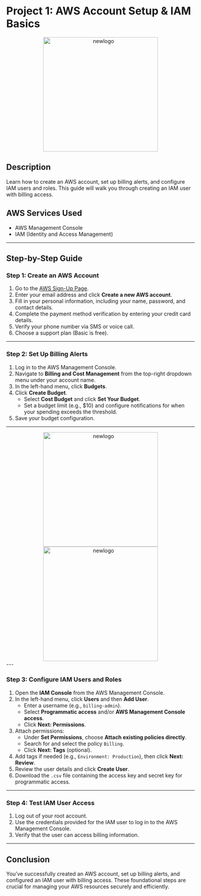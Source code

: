 # Project 1: AWS Account Setup & IAM Basics
<div align="center"> <img width="306" alt="newlogo" src="https://github.com/user-attachments/assets/d334606b-66d0-4fe3-9584-6533908cb289"></div>

## **Description**
Learn how to create an AWS account, set up billing alerts, and configure IAM users and roles. This guide will walk you through creating an IAM user with billing access.

## **AWS Services Used**
- AWS Management Console
- IAM (Identity and Access Management)

---

## **Step-by-Step Guide**

### **Step 1: Create an AWS Account**
1. Go to the [AWS Sign-Up Page](https://aws.amazon.com/).
2. Enter your email address and click **Create a new AWS account**.
3. Fill in your personal information, including your name, password, and contact details.
4. Complete the payment method verification by entering your credit card details.
5. Verify your phone number via SMS or voice call.
6. Choose a support plan (Basic is free).

---

### **Step 2: Set Up Billing Alerts**

1. Log in to the AWS Management Console.
2. Navigate to **Billing and Cost Management** from the top-right dropdown menu under your account name.
3. In the left-hand menu, click **Budgets**.
4. Click **Create Budget**.
   - Select **Cost Budget** and click **Set Your Budget**.
   - Set a budget limit (e.g., $10) and configure notifications for when your spending exceeds the threshold.
5. Save your budget configuration.
   
---
<div align="center"> <img width="306" alt="newlogo" src="https://github.com/user-attachments/assets/b0023fcf-4603-4b67-b77e-82e9134b0430"> <img width="306" alt="newlogo" src="https://github.com/user-attachments/assets/a84357f0-86e5-417d-9cef-a9b79bd5c64b"></div>
---

### **Step 3: Configure IAM Users and Roles**

1. Open the **IAM Console** from the AWS Management Console.
2. In the left-hand menu, click **Users** and then **Add User**.
   - Enter a username (e.g., `billing-admin`).
   - Select **Programmatic access** and/or **AWS Management Console access**.
   - Click **Next: Permissions**.
3. Attach permissions:
   - Under **Set Permissions**, choose **Attach existing policies directly**.
   - Search for and select the policy `Billing`.
   - Click **Next: Tags** (optional).
4. Add tags if needed (e.g., `Environment: Production`), then click **Next: Review**.
5. Review the user details and click **Create User**.
6. Download the `.csv` file containing the access key and secret key for programmatic access.

---

### **Step 4: Test IAM User Access**
1. Log out of your root account.
2. Use the credentials provided for the IAM user to log in to the AWS Management Console.
3. Verify that the user can access billing information.

---

## **Conclusion**
You’ve successfully created an AWS account, set up billing alerts, and configured an IAM user with billing access. These foundational steps are crucial for managing your AWS resources securely and efficiently.
